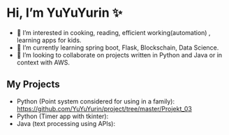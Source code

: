# Hi, I’m YuYuYurin ✨ 
- 👀 I’m interested in cooking, reading, efficient working(automation) , learning apps for kids. 
- 🌱 I’m currently learning spring boot, Flask, Blockschain, Data Science.
- 💞️ I’m looking to collaborate on projects written in Python and Java or in context with AWS.

## My Projects
* Python (Point system considered for using in a family): https://github.com/YuYuYurin/project/tree/master/Projekt_03
* Python (Timer app with tkinter): 
* Java (text processing using APIs): 

<!---
YuYuYurin/YuYuYurin is a ✨ special ✨ repository because its `README.md` (this file) appears on your GitHub profile.
You can click the Preview link to take a look at your changes.
--->
